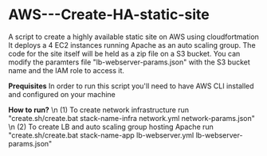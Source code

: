 # AWS---Create-HA-static-site
A script to create a highly available static site on AWS using cloudfortmation
It deploys a 4 EC2 instances running Apache as an auto scaling group. 
The code for the site itself will be held as a zip file on a S3 bucket. You can modify the paramters file "lb-webserver-params.json" with the S3 bucket name and the IAM role to access it.  

__**Prequisites**__
In order to run this script you'll need to have AWS CLI installed and configured on your machine

**How to run?**
\n (1) To create network infrastructure run "create.sh/create.bat stack-name-infra network.yml network-params.json"
\n (2) To create LB and auto scaling group hosting Apache run "create.sh/create.bat stack-name-app lb-webserver.yml lb-webserver-params.json"
